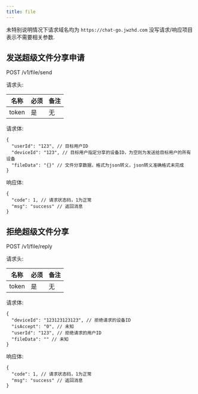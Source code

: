 ```yaml
---
title: file
---
```


未特别说明情况下请求域名均为 `https://chat-go.jwzhd.com`
没写请求/响应项目表示不需要相关参数.  

## 发送超级文件分享申请

POST /v1/file/send

请求头:  

|名称|必须|备注|
|-----|-----|-----|
|token|是|无|

请求体:  

```JSONC
{
  "userId": "123", // 目标用户ID
  "deviceId": "123", // 目标用户指定分享的设备ID，为空则为发送给目标用户的所有设备
  "fileData": "{}" // 文件分享数据，格式为json转义，json转义准确格式未完成
}
```

响应体:  

```JSONC
{
  "code": 1, // 请求状态码，1为正常
  "msg": "success" // 返回消息
}
```

## 拒绝超级文件分享

POST /v1/file/reply

请求头:  

|名称|必须|备注|
|-----|-----|-----|
|token|是|无|

请求体:  

```JSONC
{
  "deviceId": "123123123123", // 拒绝请求的设备ID
  "isAccept": "0", // 未知
  "userId": "123", // 拒绝请求的用户ID
  "fileData": "" // 未知
}
```

响应体:  

```JSONC
{
  "code": 1, // 请求状态码，1为正常
  "msg": "success" // 返回消息
}
```
